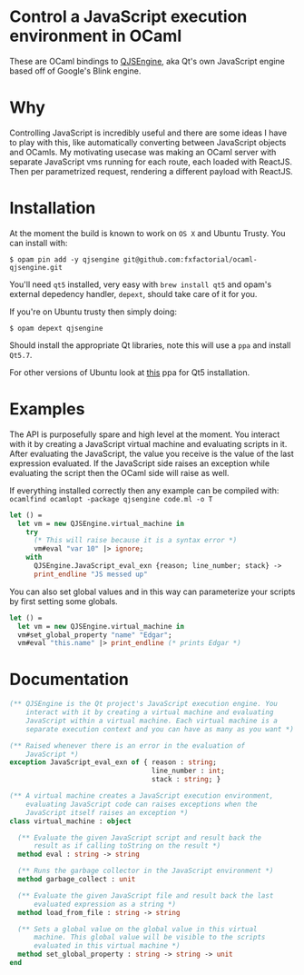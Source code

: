 Control a JavaScript execution environment in OCaml
==========================================================

These are OCaml bindings to
[QJSEngine](http://doc.qt.io/qt-5/qjsengine.html), aka Qt's own
JavaScript engine based off of Google's Blink engine.

Why
===

Controlling JavaScript is incredibly useful and there are some ideas I
have to play with this, like automatically converting between
JavaScript objects and OCamls. My motivating usecase was making an
OCaml server with separate JavaScript vms running for each route, each
loaded with ReactJS. Then per parametrized request, rendering a
different payload with ReactJS.

Installation
==============

At the moment the build is known to work on `OS X` and Ubuntu
Trusty. You can install with:

```shell
$ opam pin add -y qjsengine git@github.com:fxfactorial/ocaml-qjsengine.git
```

You'll need `qt5` installed, very easy with `brew install qt5` and
opam's external depedency handler, `depext`, should take care of it
for you.

If you're on Ubuntu trusty then simply doing: 

```shell
$ opam depext qjsengine
```

Should install the appropriate Qt libraries, note this will use a
`ppa` and install `Qt5.7`.

For other versions of Ubuntu look at
[this](https://launchpad.net/~beineri) ppa for Qt5 installation.

Examples
=========

The API is purposefully spare and high level at the moment. You
interact with it by creating a JavaScript virtual machine and
evaluating scripts in it. After evaluating the JavaScript, the value
you receive is the value of the last expression evaluated. If the
JavaScript side raises an exception while evaluating the script then
the OCaml side will raise as well.

If everything installed correctly then any example can be compiled
with: `ocamlfind ocamlopt -package qjsengine code.ml -o T`


```ocaml
let () =
  let vm = new QJSEngine.virtual_machine in
    try
	  (* This will raise because it is a syntax error *)
      vm#eval "var 10" |> ignore;
    with
      QJSEngine.JavaScript_eval_exn {reason; line_number; stack} ->
      print_endline "JS messed up"
```

You can also set global values and in this way can parameterize your
scripts by first setting some globals.

```ocaml
let () =
  let vm = new QJSEngine.virtual_machine in
  vm#set_global_property "name" "Edgar";
  vm#eval "this.name" |> print_endline (* prints Edgar *)
```

Documentation
===============

```ocaml
(** QJSEngine is the Qt project's JavaScript execution engine. You
    interact with it by creating a virtual machine and evaluating
    JavaScript within a virtual machine. Each virtual machine is a
    separate execution context and you can have as many as you want *)

(** Raised whenever there is an error in the evaluation of
    JavaScript *)
exception JavaScript_eval_exn of { reason : string;
                                   line_number : int;
                                   stack : string; }

(** A virtual machine creates a JavaScript execution environment,
    evaluating JavaScript code can raises exceptions when the
    JavaScript itself raises an exception *)
class virtual_machine : object

  (** Evaluate the given JavaScript script and result back the
      result as if calling toString on the result *)
  method eval : string -> string

  (** Runs the garbage collector in the JavaScript environment *)
  method garbage_collect : unit

  (** Evaluate the given JavaScript file and result back the last
      evaluated expression as a string *)
  method load_from_file : string -> string

  (** Sets a global value on the global value in this virtual
      machine. This global value will be visible to the scripts
      evaluated in this virtual machine *)
  method set_global_property : string -> string -> unit
end
```
